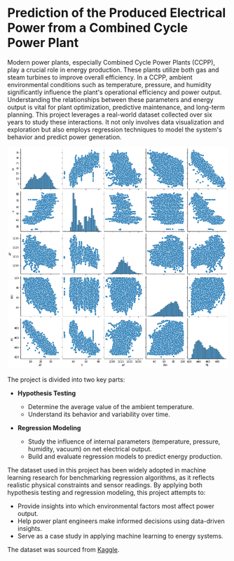 # Prediction of the Produced Electrical Power from a Combined Cycle Power Plant
Modern power plants, especially Combined Cycle Power Plants (CCPP), play a crucial role in energy production. These plants utilize both gas and steam turbines to improve overall efficiency. In a CCPP, ambient environmental conditions such as temperature, pressure, and humidity significantly influence the plant's operational efficiency and power output. Understanding the relationships between these parameters and energy output is vital for plant optimization, predictive maintenance, and long-term planning. This project leverages a real-world dataset collected over six years to study these interactions. It not only involves data visualization and exploration but also employs regression techniques to model the system's behavior and predict power generation.

![image.png](https://github.com/mehedihassanarman/Prediction-of-the-Produced-Electrical-Power-from-a-Combined-Cycle-Power-Plant/blob/main/Image/image.png)

The project is divided into two key parts:
- **Hypothesis Testing**  
  - Determine the average value of the ambient temperature.  
  - Understand its behavior and variability over time.

- **Regression Modeling**  
  - Study the influence of internal parameters (temperature, pressure, humidity, vacuum) on net electrical output.  
  - Build and evaluate regression models to predict energy production.


The dataset used in this project has been widely adopted in machine learning research for benchmarking regression algorithms, as it reflects realistic physical constraints and sensor readings. By applying both hypothesis testing and regression modeling, this project attempts to:
- Provide insights into which environmental factors most affect power output.
- Help power plant engineers make informed decisions using data-driven insights.
- Serve as a case study in applying machine learning to energy systems.

The dataset was sourced from [Kaggle](https://www.kaggle.com/code/ibrahimkaratas/regression-for-combined-cycle-power-plant).
